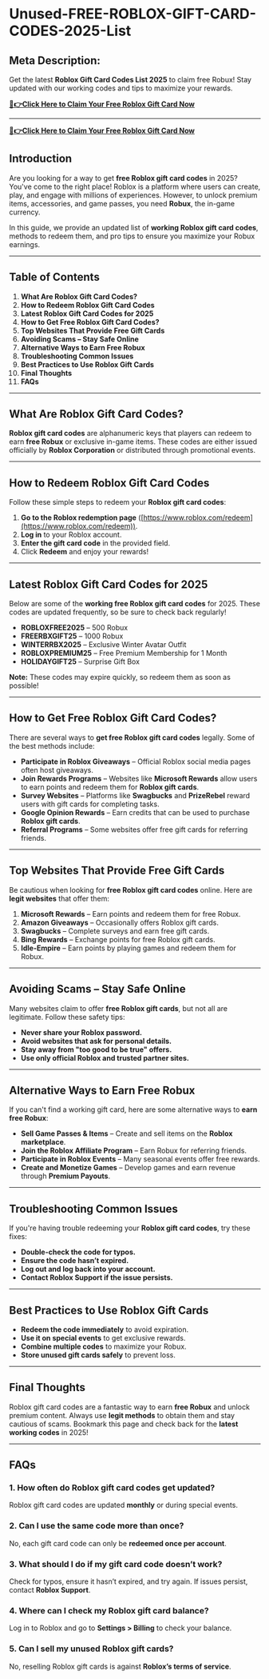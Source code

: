 # Unused-FREE-ROBLOX-GIFT-CARD-CODES-2025-List

## **Meta Description:**
Get the latest **Roblox Gift Card Codes List 2025** to claim free Robux! Stay updated with our working codes and tips to maximize your rewards.

**[🔴👉Click Here to Claim Your Free Roblox Gift Card Now](https://digitalcarts.online/cpa/roblox/
)**

---
**[🔴👉Click Here to Claim Your Free Roblox Gift Card Now](https://digitalcarts.online/cpa/roblox/
)**

## **Introduction**

Are you looking for a way to get **free Roblox gift card codes** in 2025? You've come to the right place! Roblox is a platform where users can create, play, and engage with millions of experiences. However, to unlock premium items, accessories, and game passes, you need **Robux**, the in-game currency.

In this guide, we provide an updated list of **working Roblox gift card codes**, methods to redeem them, and pro tips to ensure you maximize your Robux earnings.

---

## **Table of Contents**
1. **What Are Roblox Gift Card Codes?**
2. **How to Redeem Roblox Gift Card Codes**
3. **Latest Roblox Gift Card Codes for 2025**
4. **How to Get Free Roblox Gift Card Codes?**
5. **Top Websites That Provide Free Gift Cards**
6. **Avoiding Scams – Stay Safe Online**
7. **Alternative Ways to Earn Free Robux**
8. **Troubleshooting Common Issues**
9. **Best Practices to Use Roblox Gift Cards**
10. **Final Thoughts**
11. **FAQs**

---

## **What Are Roblox Gift Card Codes?**

**Roblox gift card codes** are alphanumeric keys that players can redeem to earn **free Robux** or exclusive in-game items. These codes are either issued officially by **Roblox Corporation** or distributed through promotional events.

---

## **How to Redeem Roblox Gift Card Codes**

Follow these simple steps to redeem your **Roblox gift card codes**:

1. **Go to the Roblox redemption page** ([https://www.roblox.com/redeem](https://www.roblox.com/redeem)).
2. **Log in** to your Roblox account.
3. **Enter the gift card code** in the provided field.
4. Click **Redeem** and enjoy your rewards!

---

## **Latest Roblox Gift Card Codes for 2025**

Below are some of the **working free Roblox gift card codes** for 2025. These codes are updated frequently, so be sure to check back regularly!

- **ROBLOXFREE2025** – 500 Robux
- **FREERBXGIFT25** – 1000 Robux
- **WINTERRBX2025** – Exclusive Winter Avatar Outfit
- **ROBLOXPREMIUM25** – Free Premium Membership for 1 Month
- **HOLIDAYGIFT25** – Surprise Gift Box

**Note:** These codes may expire quickly, so redeem them as soon as possible!

---

## **How to Get Free Roblox Gift Card Codes?**

There are several ways to **get free Roblox gift card codes** legally. Some of the best methods include:

- **Participate in Roblox Giveaways** – Official Roblox social media pages often host giveaways.
- **Join Rewards Programs** – Websites like **Microsoft Rewards** allow users to earn points and redeem them for **Roblox gift cards**.
- **Survey Websites** – Platforms like **Swagbucks** and **PrizeRebel** reward users with gift cards for completing tasks.
- **Google Opinion Rewards** – Earn credits that can be used to purchase **Roblox gift cards**.
- **Referral Programs** – Some websites offer free gift cards for referring friends.

---

## **Top Websites That Provide Free Gift Cards**

Be cautious when looking for **free Roblox gift card codes** online. Here are **legit websites** that offer them:

1. **Microsoft Rewards** – Earn points and redeem them for free Robux.
2. **Amazon Giveaways** – Occasionally offers Roblox gift cards.
3. **Swagbucks** – Complete surveys and earn free gift cards.
4. **Bing Rewards** – Exchange points for free Roblox gift cards.
5. **Idle-Empire** – Earn points by playing games and redeem them for Robux.

---

## **Avoiding Scams – Stay Safe Online**

Many websites claim to offer **free Roblox gift cards**, but not all are legitimate. Follow these safety tips:

- **Never share your Roblox password.**
- **Avoid websites that ask for personal details.**
- **Stay away from "too good to be true" offers.**
- **Use only official Roblox and trusted partner sites.**

---

## **Alternative Ways to Earn Free Robux**

If you can't find a working gift card, here are some alternative ways to **earn free Robux**:

- **Sell Game Passes & Items** – Create and sell items on the **Roblox marketplace**.
- **Join the Roblox Affiliate Program** – Earn Robux for referring friends.
- **Participate in Roblox Events** – Many seasonal events offer free rewards.
- **Create and Monetize Games** – Develop games and earn revenue through **Premium Payouts**.

---

## **Troubleshooting Common Issues**

If you're having trouble redeeming your **Roblox gift card codes**, try these fixes:

- **Double-check the code for typos.**
- **Ensure the code hasn’t expired.**
- **Log out and log back into your account.**
- **Contact Roblox Support if the issue persists.**

---

## **Best Practices to Use Roblox Gift Cards**

- **Redeem the code immediately** to avoid expiration.
- **Use it on special events** to get exclusive rewards.
- **Combine multiple codes** to maximize your Robux.
- **Store unused gift cards safely** to prevent loss.

---

## **Final Thoughts**

Roblox gift card codes are a fantastic way to earn **free Robux** and unlock premium content. Always use **legit methods** to obtain them and stay cautious of scams. Bookmark this page and check back for the **latest working codes** in 2025!

---

## **FAQs**

### **1. How often do Roblox gift card codes get updated?**
Roblox gift card codes are updated **monthly** or during special events.

### **2. Can I use the same code more than once?**
No, each gift card code can only be **redeemed once per account**.

### **3. What should I do if my gift card code doesn’t work?**
Check for typos, ensure it hasn’t expired, and try again. If issues persist, contact **Roblox Support**.

### **4. Where can I check my Roblox gift card balance?**
Log in to Roblox and go to **Settings > Billing** to check your balance.

### **5. Can I sell my unused Roblox gift cards?**
No, reselling Roblox gift cards is against **Roblox’s terms of service**.
